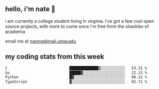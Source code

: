 ## hello, i'm nate 👋
i am currently a college student living in virginia. i've got a few cool open source projects, with more to come once i'm free from the shackles of academia 
 
email me at nwong@mail.umw.edu

## my coding stats from this week
<!--START_SECTION:waka-->

```txt
C                            █████████████▒░░░░░░░░░░░   53.31 %
Go                           █████▓░░░░░░░░░░░░░░░░░░░   22.15 %
Python                       █▓░░░░░░░░░░░░░░░░░░░░░░░   06.31 %
TypeScript                   ▓░░░░░░░░░░░░░░░░░░░░░░░░   02.71 %
```

<!--END_SECTION:waka-->
